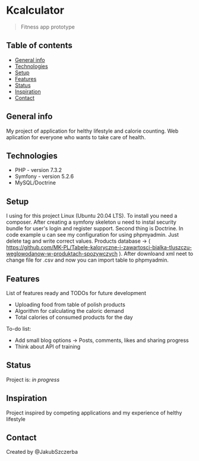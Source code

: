 # Kcalculator
> Fitness app prototype

## Table of contents
* [General info](#general-info)
* [Technologies](#technologies)
* [Setup](#setup)
* [Features](#features)
* [Status](#status)
* [Inspiration](#inspiration)
* [Contact](#contact)

## General info
My project of application for helthy lifestyle and calorie counting. Web aplication for everyone who wants to take care of health.

## Technologies
* PHP - version 7.3.2
* Symfony - version 5.2.6
* MySQL/Doctrine 

## Setup
I using for this project Linux (Ubuntu 20.04 LTS). To install you need a composer. After creating a symfony skeleton u need to instal security bundle for user's login and 
register support. Second thing is Doctrine. In code example u can see my configuration for using phpmyadmin. Just delete tag and write correct values.
Products database -> ( https://github.com/MK-PL/Tabele-kaloryczne-i-zawartosci-bialka-tluszczu-weglowodanow-w-produktach-spozywczych ). After downloand xml neet to change file
for .csv and now you can import table to phpmyadmin.

## Features
List of features ready and TODOs for future development
* Uploading food from table of polish products 
* Algorithm for calculating the caloric demand
* Total calories of consumed products for the day

To-do list:
* Add small blog options -> Posts, comments, likes and sharing progress
* Think about API of training

## Status
Project is: _in progress_

## Inspiration
Project inspired by competing applications and my experience of helthy lifestyle

## Contact
Created by @JakubSzczerba
